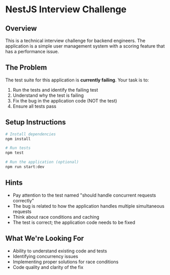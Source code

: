 # NestJS Interview Challenge

## Overview
This is a technical interview challenge for backend engineers. The application is a simple user management system with a scoring feature that has a performance issue.

## The Problem
The test suite for this application is **currently failing**. Your task is to:
1. Run the tests and identify the failing test
2. Understand why the test is failing
3. Fix the bug in the application code (NOT the test)
4. Ensure all tests pass

## Setup Instructions
```bash
# Install dependencies
npm install

# Run tests
npm test

# Run the application (optional)
npm run start:dev
```

## Hints
- Pay attention to the test named "should handle concurrent requests correctly"
- The bug is related to how the application handles multiple simultaneous requests
- Think about race conditions and caching
- The test is correct; the application code needs to be fixed

## What We're Looking For
- Ability to understand existing code and tests
- Identifying concurrency issues
- Implementing proper solutions for race conditions
- Code quality and clarity of the fix